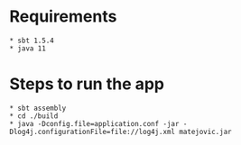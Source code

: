 # Requirements
```
* sbt 1.5.4 
* java 11
```

# Steps to run the app
```
* sbt assembly
* cd ./build
* java -Dconfig.file=application.conf -jar -Dlog4j.configurationFile=file://log4j.xml matejovic.jar
```